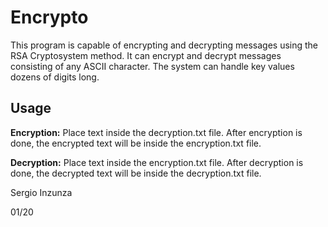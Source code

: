 # Encrypto
This program is capable of encrypting and decrypting messages using the RSA Cryptosystem method. It can encrypt and decrypt messages consisting of any ASCII character. The system can handle key values dozens of digits long.

## Usage
**Encryption:** Place text inside the decryption.txt file. After encryption is done, the encrypted text will be inside the encryption.txt file.

**Decryption:** Place text inside the encryption.txt file. After decryption is done, the decrypted text will be inside the decryption.txt file.

  
Sergio Inzunza
  
01/20
 
